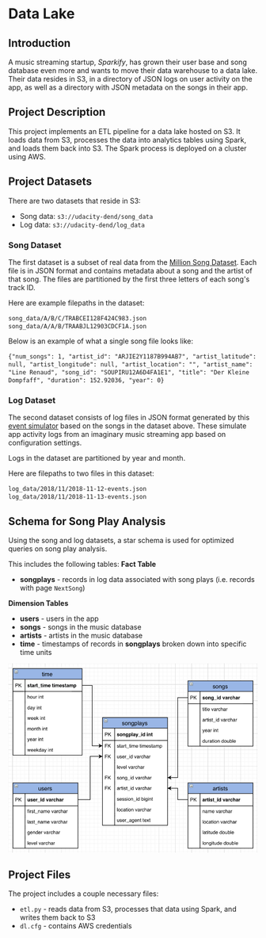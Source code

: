 # Data Lake

## Introduction
A music streaming startup, *Sparkify*, has grown their user base and song database even more and wants to move their data warehouse to a data lake. Their data resides in S3, in a directory of JSON logs on user activity on the app, as well as a directory with JSON metadata on the songs in their app.

## Project Description
This project implements an ETL pipeline for a data lake hosted on S3. It loads data from S3, processes the data into analytics tables using Spark, and loads them back into S3. The Spark process is deployed on a cluster using AWS.

## Project Datasets
There are two datasets that reside in S3:
- Song data: `s3://udacity-dend/song_data`
- Log data: `s3://udacity-dend/log_data`

### Song Dataset
The first dataset is a subset of real data from the [Million Song Dataset](https://labrosa.ee.columbia.edu/millionsong/). Each file is in JSON format and contains metadata about a song and the artist of that song. The files are partitioned by the first three letters of each song's track ID.

Here are example filepaths in the dataset:
```
song_data/A/B/C/TRABCEI128F424C983.json
song_data/A/A/B/TRAABJL12903CDCF1A.json
```

Below is an example of what a single song file looks like:
```
{"num_songs": 1, "artist_id": "ARJIE2Y1187B994AB7", "artist_latitude": null, "artist_longitude": null, "artist_location": "", "artist_name": "Line Renaud", "song_id": "SOUPIRU12A6D4FA1E1", "title": "Der Kleine Dompfaff", "duration": 152.92036, "year": 0}
```

### Log Dataset
The second dataset consists of log files in JSON format generated by this [event simulator](https://github.com/Interana/eventsim) based on the songs in the dataset above. These simulate app activity logs from an imaginary music streaming app based on configuration settings.

Logs in the dataset are partitioned by year and month.

Here are filepaths to two files in this dataset:
```
log_data/2018/11/2018-11-12-events.json
log_data/2018/11/2018-11-13-events.json
```

## Schema for Song Play Analysis
Using the song and log datasets, a star schema is used for optimized queries on song play analysis.

This includes the following tables:
**Fact Table**
- **songplays** - records in log data associated with song plays (i.e. records with page `NextSong`)

**Dimension Tables**
- **users** - users in the app
- **songs** - songs in the music database
- **artists** - artists in the music database
- **time** - timestamps of records in **songplays** broken down into specific time units

![Schema for project](S3_Schema.png)

## Project Files
The project includes a couple necessary files:
- `etl.py` - reads data from S3, processes that data using Spark, and writes them back to S3
- `dl.cfg` - contains AWS credentials
